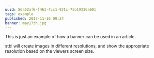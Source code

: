 ```yaml
---
uuid: 56a52af6-f463-4cc1-921c-75b19316a601
tags: example
published: 2017-11-10 09:24
banner: may17th.jpg
---
```

This is just an example of how a banner can be used in an article.

stbl will create images in different resolutions, and show the
appropriate resolution based on the viewers screen size.

